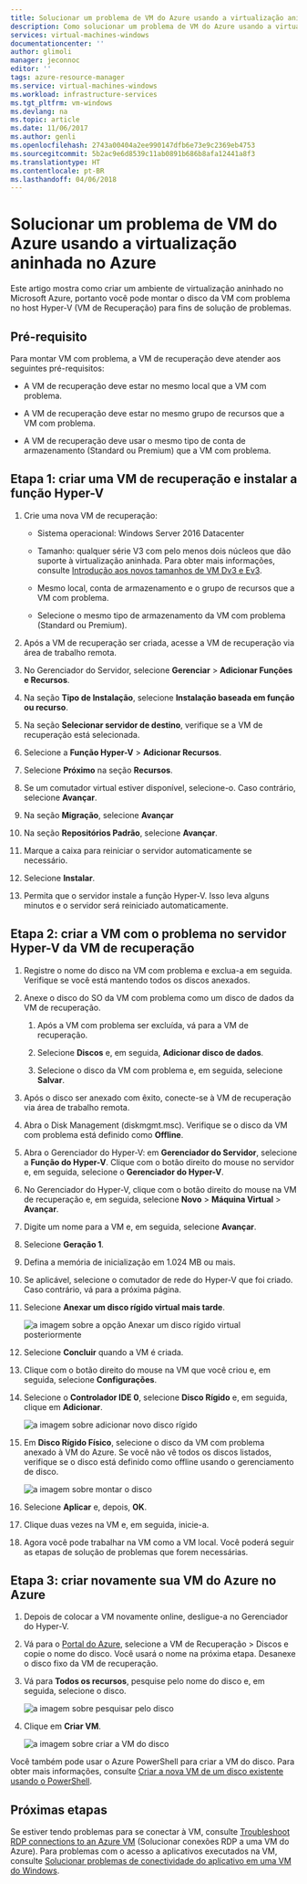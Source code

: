 ```yaml
---
title: Solucionar um problema de VM do Azure usando a virtualização aninhada no Azure | Microsoft Docs
description: Como solucionar um problema de VM do Azure usando a virtualização aninhada no Azure
services: virtual-machines-windows
documentationcenter: ''
author: glimoli
manager: jeconnoc
editor: ''
tags: azure-resource-manager
ms.service: virtual-machines-windows
ms.workload: infrastructure-services
ms.tgt_pltfrm: vm-windows
ms.devlang: na
ms.topic: article
ms.date: 11/06/2017
ms.author: genli
ms.openlocfilehash: 2743a00404a2ee990147dfb6e73e9c2369eb4753
ms.sourcegitcommit: 5b2ac9e6d8539c11ab0891b686b8afa12441a8f3
ms.translationtype: HT
ms.contentlocale: pt-BR
ms.lasthandoff: 04/06/2018
---
```

# <a name="troubleshoot-a-problem-azure-vm-by-using-nested-virtualization-in-azure"></a>Solucionar um problema de VM do Azure usando a virtualização aninhada no Azure

Este artigo mostra como criar um ambiente de virtualização aninhado no Microsoft Azure, portanto você pode montar o disco da VM com problema no host Hyper-V (VM de Recuperação) para fins de solução de problemas.

## <a name="prerequisite"></a>Pré-requisito

Para montar VM com problema, a VM de recuperação deve atender aos seguintes pré-requisitos:

-   A VM de recuperação deve estar no mesmo local que a VM com problema.

-   A VM de recuperação deve estar no mesmo grupo de recursos que a VM com problema.

-   A VM de recuperação deve usar o mesmo tipo de conta de armazenamento (Standard ou Premium) que a VM com problema.

## <a name="step-1-create-a-recovery-vm-and-install-hyper-v-role"></a>Etapa 1: criar uma VM de recuperação e instalar a função Hyper-V

1.  Crie uma nova VM de recuperação:

    -  Sistema operacional: Windows Server 2016 Datacenter

    -  Tamanho: qualquer série V3 com pelo menos dois núcleos que dão suporte à virtualização aninhada. Para obter mais informações, consulte [Introdução aos novos tamanhos de VM Dv3 e Ev3](https://azure.microsoft.com/blog/introducing-the-new-dv3-and-ev3-vm-sizes/).

    -  Mesmo local, conta de armazenamento e o grupo de recursos que a VM com problema.

    -  Selecione o mesmo tipo de armazenamento da VM com problema (Standard ou Premium).

2.  Após a VM de recuperação ser criada, acesse a VM de recuperação via área de trabalho remota.

3.  No Gerenciador do Servidor, selecione **Gerenciar** > **Adicionar Funções e Recursos**.

4.  Na seção **Tipo de Instalação**, selecione **Instalação baseada em função ou recurso**.

5.  Na seção **Selecionar servidor de destino**, verifique se a VM de recuperação está selecionada.

6.  Selecione a **Função Hyper-V** > **Adicionar Recursos**.

7.  Selecione **Próximo** na seção **Recursos**.

8.  Se um comutador virtual estiver disponível, selecione-o. Caso contrário, selecione **Avançar**.

9.  Na seção **Migração**, selecione **Avançar**

10. Na seção **Repositórios Padrão**, selecione **Avançar**.

11. Marque a caixa para reiniciar o servidor automaticamente se necessário.

12. Selecione **Instalar**.

13. Permita que o servidor instale a função Hyper-V. Isso leva alguns minutos e o servidor será reiniciado automaticamente.

## <a name="step-2-create-the-problem-vm-on-the-recovery-vms-hyper-v-server"></a>Etapa 2: criar a VM com o problema no servidor Hyper-V da VM de recuperação

1.  Registre o nome do disco na VM com problema e exclua-a em seguida. Verifique se você está mantendo todos os discos anexados. 

2.  Anexe o disco do SO da VM com problema como um disco de dados da VM de recuperação.

    1.  Após a VM com problema ser excluída, vá para a VM de recuperação.

    2.  Selecione **Discos** e, em seguida, **Adicionar disco de dados**.

    3.  Selecione o disco da VM com problema e, em seguida, selecione **Salvar**.

3.  Após o disco ser anexado com êxito, conecte-se à VM de recuperação via área de trabalho remota.

4.  Abra o Disk Management (diskmgmt.msc). Verifique se o disco da VM com problema está definido como **Offline**.

5.  Abra o Gerenciador do Hyper-V: em **Gerenciador do Servidor**, selecione a **Função do Hyper-V**. Clique com o botão direito do mouse no servidor e, em seguida, selecione o **Gerenciador do Hyper-V**.

6.  No Gerenciador do Hyper-V, clique com o botão direito do mouse na VM de recuperação e, em seguida, selecione **Novo** > **Máquina Virtual** > **Avançar**.

7.  Digite um nome para a VM e, em seguida, selecione **Avançar**.

8.  Selecione **Geração 1**.

9.  Defina a memória de inicialização em 1.024 MB ou mais.

10. Se aplicável, selecione o comutador de rede do Hyper-V que foi criado. Caso contrário, vá para a próxima página.

11. Selecione **Anexar um disco rígido virtual mais tarde**.

    ![a imagem sobre a opção Anexar um disco rígido virtual posteriormente](./media/troubleshoot-vm-by-use-nested-virtualization/attach-disk-later.png)

12. Selecione **Concluir** quando a VM é criada.

13. Clique com o botão direito do mouse na VM que você criou e, em seguida, selecione **Configurações**.

14. Selecione o **Controlador IDE 0**, selecione **Disco Rígido** e, em seguida, clique em **Adicionar**.

    ![a imagem sobre adicionar novo disco rígido](./media/troubleshoot-vm-by-use-nested-virtualization/create-new-drive.png)    

15. Em **Disco Rígido Físico**, selecione o disco da VM com problema anexado à VM do Azure. Se você não vê todos os discos listados, verifique se o disco está definido como offline usando o gerenciamento de disco.

    ![a imagem sobre montar o disco](./media/troubleshoot-vm-by-use-nested-virtualization/mount-disk.png)  


17. Selecione **Aplicar** e, depois, **OK**.

18. Clique duas vezes na VM e, em seguida, inicie-a.

19. Agora você pode trabalhar na VM como a VM local. Você poderá seguir as etapas de solução de problemas que forem necessárias.

## <a name="step-3-re-create-your-azure-vm-in-azure"></a>Etapa 3: criar novamente sua VM do Azure no Azure

1.  Depois de colocar a VM novamente online, desligue-a no Gerenciador do Hyper-V.

2.  Vá para o [Portal do Azure](https://portal.azure.com), selecione a VM de Recuperação > Discos e copie o nome do disco. Você usará o nome na próxima etapa. Desanexe o disco fixo da VM de recuperação.

3.  Vá para **Todos os recursos**, pesquise pelo nome do disco e, em seguida, selecione o disco.

     ![a imagem sobre pesquisar pelo disco](./media/troubleshoot-vm-by-use-nested-virtualization/search-disk.png)     

4. Clique em **Criar VM**.

     ![a imagem sobre criar a VM do disco](./media/troubleshoot-vm-by-use-nested-virtualization/create-vm-from-vhd.png) 

Você também pode usar o Azure PowerShell para criar a VM do disco. Para obter mais informações, consulte [Criar a nova VM de um disco existente usando o PowerShell](create-vm-specialized.md#create-the-new-vm). 

## <a name="next-steps"></a>Próximas etapas

Se estiver tendo problemas para se conectar à VM, consulte [Troubleshoot RDP connections to an Azure VM](troubleshoot-rdp-connection.md) (Solucionar conexões RDP a uma VM do Azure). Para problemas com o acesso a aplicativos executados na VM, consulte [Solucionar problemas de conectividade do aplicativo em uma VM do Windows](troubleshoot-app-connection.md).
